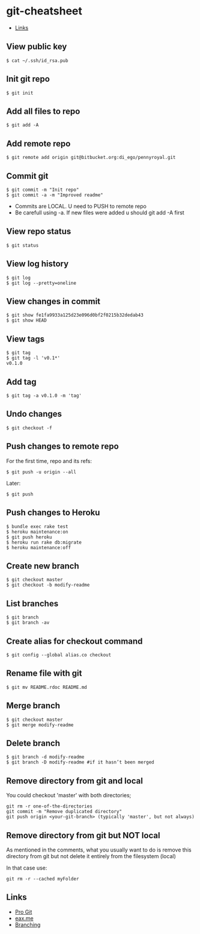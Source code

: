 # git-cheatsheet
* [Links](#links)

## View public key 
```
$ cat ~/.ssh/id_rsa.pub 
```
## Init git repo 
```
$ git init 
```
## Add all files to repo 
```
$ git add -A 
```
## Add remote repo 
```
$ git remote add origin git@bitbucket.org:di_ego/pennyroyal.git 
```
## Commit git 
```
$ git commit -m "Init repo" 
$ git commit -a -m "Improved readme" 
```
* Commits are LOCAL. U need to PUSH to remote repo 
* Be carefull using -a. If new files were added u should git add -A first 
 
## View repo status 
```
$ git status 
```
## View log history
```
$ git log
$ git log --pretty=oneline
```
## View changes in commit
```
$ git show fe1fa9933a125d23e096d0bf2f0215b32dedab43
$ git show HEAD
```
## View tags
```
$ git tag
$ git tag -l 'v0.1*'
v0.1.0
```
## Add tag
```
$ git tag -a v0.1.0 -m 'tag'
```
## Undo changes 
```
$ git checkout -f 
```
## Push changes to remote repo  

For the first time, repo and its refs: 
```
$ git push -u origin --all  
```
Later: 
```
$ git push 
```
## Push changes to Heroku 
```
$ bundle exec rake test 
$ heroku maintenance:on 
$ git push heroku 
$ heroku run rake db:migrate 
$ heroku maintenance:off 
```
## Create new branch 
```
$ git checkout master 
$ git checkout -b modify-readme 
```
## List branches 
```
$ git branch 
$ git branch -av
```
## Create alias for checkout command 
```
$ git config --global alias.co checkout 
``` 
## Rename file with git 
```
$ git mv README.rdoc README.md 
```
## Merge branch 
```
$ git checkout master 
$ git merge modify-readme 
```
## Delete branch 
```
$ git branch -d modify-readme 
$ git branch -D modify-readme #if it hasn’t been merged 
```
## Remove directory from git and local 
You could checkout 'master' with both directories;  
```
git rm -r one-of-the-directories 
git commit -m "Remove duplicated directory" 
git push origin <your-git-branch> (typically 'master', but not always) 
``` 
## Remove directory from git but NOT local 
As mentioned in the comments, what you usually want to do is remove this directory from git but not delete it entirely from the filesystem (local) 

In that case use:  
```
git rm -r --cached myFolder 
```

## Links
* [Pro Git](https://git-scm.com/book/ru/v2)
* [eax.me](https://eax.me/git-commands/)
* [Branching](https://habrahabr.ru/post/106912/)
